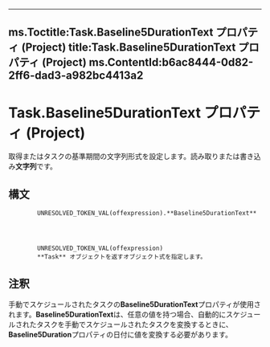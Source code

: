 

---
ms.Toctitle:Task.Baseline5DurationText プロパティ (Project)
title:Task.Baseline5DurationText プロパティ (Project)
ms.ContentId:b6ac8444-0d82-2ff6-dad3-a982bc4413a2
---
# Task.Baseline5DurationText プロパティ (Project)




取得またはタスクの基準期間の文字列形式を設定します。読み取りまたは書き込み**文字列**です。

## 構文

            UNRESOLVED_TOKEN_VAL(offexpression).**Baseline5DurationText**




            UNRESOLVED_TOKEN_VAL(offexpression)
            **Task** オブジェクトを返すオブジェクト式を指定します。



## 注釈
手動でスケジュールされたタスクの**Baseline5DurationText**プロパティが使用されます。**Baseline5DurationText**は、任意の値を持つ場合、自動的にスケジュールされたタスクを手動でスケジュールされたタスクを変換するときに、 **Baseline5Duration**プロパティの日付に値を変換する必要があります。




